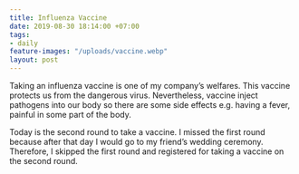 ```yaml
---
title: Influenza Vaccine
date: 2019-08-30 18:14:00 +07:00
tags:
- daily
feature-images: "/uploads/vaccine.webp"
layout: post
---
```


Taking an influenza vaccine is one of my company’s welfares. This vaccine protects us from the dangerous virus. Nevertheless, vaccine inject pathogens into our body so there are some side effects e.g. having a fever, painful in some part of the body.

Today is the second round to take a vaccine. I missed the first round because after that day I would go to my friend’s wedding ceremony. Therefore, I skipped the first round and registered for taking a vaccine on the second round.
